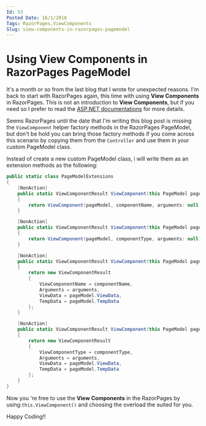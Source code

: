 ```yaml
---
Id: 53
Posted Date: 16/1/2018
Tags: RazorPages,ViewComponents
Slug: view-components-in-razorpages-pagemodel
---
```

# Using View Components in RazorPages PageModel

It's a month or so from the last blog that I wrote for unexpected reasons. I'm back to start with RazorPages again, this time with using **View Components** in RazorPages. This is not an introduction to **View Components**, but if you need so I prefer to read the [ASP.NET documentations](https://docs.microsoft.com/en-us/aspnet/core/mvc/views/view-components) for more details.

Seems RazorPages until the date that I'm writing this blog post is missing the `ViewComponent` helper factory methods in the RazorPages PageModel, but don't be hold you can bring those factory methods if you come across this scenario by copying them from the `Controller` and use them in your custom PageModel class.

Instead of create a new custom PageModel class, i will write them as an extension methods as the following:
```csharp
public static class PageModelExtensions
{
    [NonAction]
    public static ViewComponentResult ViewComponent(this PageModel pageModel, string componentName)
    {
        return ViewComponent(pageModel, componentName, arguments: null);
    }

    [NonAction]
    public static ViewComponentResult ViewComponent(this PageModel pageModel, Type componentType)
    {
        return ViewComponent(pageModel, componentType, arguments: null);
    }

    [NonAction]
    public static ViewComponentResult ViewComponent(this PageModel pageModel, string componentName, object arguments)
    {
        return new ViewComponentResult
        {
            ViewComponentName = componentName,
            Arguments = arguments,
            ViewData = pageModel.ViewData,
            TempData = pageModel.TempData
        };
    }

    [NonAction]
    public static ViewComponentResult ViewComponent(this PageModel pageModel, Type componentType, object arguments)
    {
        return new ViewComponentResult
        {
            ViewComponentType = componentType,
            Arguments = arguments,
            ViewData = pageModel.ViewData,
            TempData = pageModel.TempData
        };
    }
}
```
Now you 're free to use the **View Components** in the RazorPages by using:`this.ViewComponent()` and choosing the overload the suited for you.

Happy Coding!!